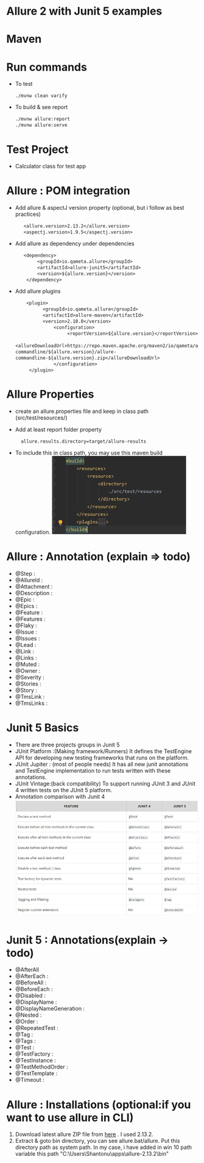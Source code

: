 # Allure 2 with Junit 5 examples

# Maven 
# Run commands 
- To test 
        
      ./mvnw clean varify

- To build & see report 

      ./mvnw allure:report      
      ./mvnw allure:serve

# Test Project  
- Calculator class for test app 


# Allure : POM integration
- Add allure & aspectJ version property (optional, but i follow as best practices)

         <allure.version>2.13.2</allure.version>
         <aspectj.version>1.9.5</aspectj.version>
- Add allure as dependency under dependencies 
        
         <dependency>
              <groupId>io.qameta.allure</groupId>
              <artifactId>allure-junit5</artifactId>
              <version>${allure.version}</version>
          </dependency>
          
- Add allure plugins

          <plugin>
                <groupId>io.qameta.allure</groupId>
                <artifactId>allure-maven</artifactId>
                <version>2.10.0</version>
                    <configuration>
                         <reportVersion>${allure.version}</reportVersion>
                         <allureDownloadUrl>https://repo.maven.apache.org/maven2/io/qameta/allure/allure-commandline/${allure.version}/allure-commandline-${allure.version}.zip</allureDownloadUrl>
                    </configuration>
           </plugin>

# Allure Properties
- create an allure.properties file and keep in class path (src/test/resources/)
- Add at least report folder property 

        allure.results.directory=target/allure-results
- To include this in class path, you may use this maven build configuration. 
![maven build include ](images/mave-build-congif.JPG)

# Allure : Annotation (explain  => todo)
- @Step :
- @AllureId :
- @Attachment :
- @Description :
- @Epic :
- @Epics :
- @Feature :
- @Features :
- @Flaky :
- @Issue :
- @Issues :
- @Lead :
- @Link :
- @Links :
- @Muted :
- @Owner :
- @Severity :
- @Stories :
- @Story :
- @TmsLink :
- @TmsLinks :

# Junit 5 Basics
- There are three projects groups in Junit 5
- JUnit Platform :(Making framework/Runners) It defines the TestEngine API for developing new testing frameworks that runs on the platform.
- JUnit Jupiter : (most of people needs) It has all new junit annotations and TestEngine implementation to run tests written with these annotations.
- JUnit Vintage:(back compatibility) To support running JUnit 3 and JUnit 4 written tests on the JUnit 5 platform.
- Annotation comparison with Junit 4 
![junit 5 annotations](./images/junit5-vs-junit4.JPG)

# Junit 5 : Annotations(explain -> todo)
- @AfterAll
- @AfterEach : 
- @BeforeAll :
- @BeforeEach :
- @Disabled :
- @DisplayName :
- @DisplayNameGeneration :
- @Nested :
- @Order :
- @RepeatedTest :
- @Tag :
- @Tags :
- @Test :
- @TestFactory :
- @TestInstance :
- @TestMethodOrder :
- @TestTemplate :
- @Timeout :

# Allure : Installations  (optional:if you want to use allure in CLI)
 1. Download latest allure ZIP file from [here](https://repo.maven.apache.org/maven2/io/qameta/allure/allure-commandline/) . I used 2.13.2.
 2. Extract & goto bin directory, you can see allure.bat/allure. Put this directory path as system path. In my case, i have added in win 10 path variable this path "C:\Users\Shantonu\apps\allure-2.13.2\bin"   
